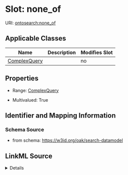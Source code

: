 

# Slot: none_of

URI: [ontosearch:none_of](https://w3id.org/oak/search-datamodel/none_of)



<!-- no inheritance hierarchy -->





## Applicable Classes

| Name | Description | Modifies Slot |
| --- | --- | --- |
| [ComplexQuery](ComplexQuery.md) |  |  no  |







## Properties

* Range: [ComplexQuery](ComplexQuery.md)

* Multivalued: True





## Identifier and Mapping Information







### Schema Source


* from schema: https://w3id.org/oak/search-datamodel




## LinkML Source

<details>
```yaml
name: none_of
from_schema: https://w3id.org/oak/search-datamodel
rank: 1000
multivalued: true
alias: none_of
owner: ComplexQuery
domain_of:
- ComplexQuery
range: ComplexQuery

```
</details>